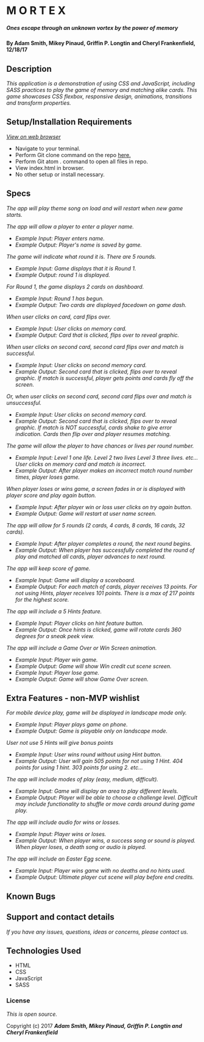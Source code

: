 # M O R T E X

##### Ones escape through an unknown vortex by the power of memory

#### By Adam Smith, Mikey Pinaud, Griffin P. Longtin and Cheryl Frankenfield, 12/18/17

## Description

_This application is a demonstration of using CSS and JavaScript, including SASS practices to play the game of memory and matching alike cards. This game showcases CSS flexbox, responsive design, animations, transitions and transform properties._

## Setup/Installation Requirements
_[View on web browser](https://mpinaud.github.io/match-3d/)_

* Navigate to your terminal.
* Perform Git clone command on the repo [here.](https://github.com/mpinaud/match-3d.git)
* Perform Git atom . command to open all files in repo.
* View index.html in browser.
* No other setup or install necessary.

## Specs
_The app will play theme song on load and will restart when new game starts._

_The app will allow a player to enter a player name._
* _Example Input: Player enters name._
* _Example Output: Player's name is saved by game._

_The game will indicate what round it is. There are 5 rounds._
* _Example Input: Game displays that it is Round 1._
* _Example Output: round 1 is displayed._

_For Round 1, the game displays 2 cards on dashboard._
* _Example Input: Round 1 has begun._
* _Example Output: Two cards are displayed facedown on game dash._

_When user clicks on card, card flips over._
* _Example Input: User clicks on memory card._
* _Example Output: Card that is clicked, flips over to reveal graphic._

_When user clicks on second card, second card flips over and match is successful._
* _Example Input: User clicks on second memory card._
* _Example Output: Second card that is clicked, flips over to reveal graphic. If match is successful, player gets points and cards fly off the screen._

_Or, when user clicks on second card, second card flips over and match is unsuccessful._
* _Example Input: User clicks on second memory card._
* _Example Output: Second card that is clicked, flips over to reveal graphic. If match is NOT successful, cards shake to give error indication. Cards then flip over and player resumes matching._

_The game will allow the player to have chances or lives per round number._
* _Example Input: Level 1 one life. Level 2 two lives Level 3 three lives. etc... User clicks on memory card and match is incorrect._
* _Example Output: After player makes an incorrect match round number times, player loses game._

_When player loses or wins game, a screen fades in or is displayed with player score and play again button._
* _Example Input: After player win or loss user clicks on try again button._
* _Example Output: Game will restart at user name screen._

_The app will allow for 5 rounds (2 cards, 4 cards, 8 cards, 16 cards, 32 cards)._
* _Example Input: After player completes a round, the next round begins._
* _Example Output: When player has successfully completed the round of play and matched all cards, player advances to next round._

_The app will keep score of game._
* _Example Input: Game will display a scoreboard._
* _Example Output: For each match of cards, player receives 13 points. For not using Hints, player receives 101 points. There is a max of 217 points for the highest score._

_The app will include a 5 Hints feature._
* _Example Input: Player clicks on hint feature button._
* _Example Output: Once hints is clicked, game will rotate cards 360 degrees for a sneak peek view._

_The app will include a Game Over or Win Screen animation._
* _Example Input: Player win game._
* _Example Output: Game will show Win credit cut scene screen._
* _Example Input: Player lose game._
* _Example Output: Game will show Game Over screen._

## Extra Features - non-MVP wishlist
_For mobile device play, game will be displayed in landscape mode only._
* _Example Input: Player plays game on phone._
* _Example Output: Game is playable only on landscape mode._

_User not use 5 Hints will give bonus points_
* _Example Input: User wins round without using Hint button._
* _Example Output: User will gain 505 points for not using 1 Hint. 404 points for using 1 hint. 303 points for using 2. etc..._


_The app will include modes of play (easy, medium, difficult)._
* _Example Input: Game will display an area to play different levels._
* _Example Output: Player will be able to choose a challenge level. Difficult may include functionality to shuffle or move cards around during game play._

_The app will include audio for wins or losses._
* _Example Input: Player wins or loses._
* _Example Output: When player wins, a success song or sound is played. When player loses, a death song or audio is played._

_The app will include an Easter Egg scene._
* _Example Input: Player wins game with no deaths and no hints used._
* _Example Output: Ultimate player cut scene will play before end credits._

## Known Bugs



## Support and contact details

_If you have any issues, questions, ideas or concerns, please contact us._

## Technologies Used

* HTML
* CSS
* JavaScript
* SASS

### License

*This is open source.*

Copyright (c) 2017 **_Adam Smith, Mikey Pinaud, Griffin P. Longtin and Cheryl Frankenfield_**
